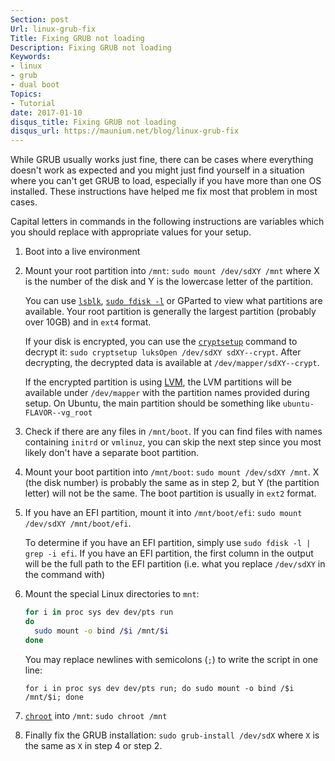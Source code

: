 ```yaml
---
Section: post
Url: linux-grub-fix
Title: Fixing GRUB not loading
Description: Fixing GRUB not loading
Keywords:
- linux
- grub
- dual boot
Topics:
- Tutorial
date: 2017-01-10
disqus_title: Fixing GRUB not loading
disqus_url: https://maunium.net/blog/linux-grub-fix
---
```


While GRUB usually works just fine, there can be cases where everything doesn't
work as expected and you might just find yourself in a situation where you
can't get GRUB to load, especially if you have more than one OS installed.
These instructions have helped me fix most that problem in most cases.

Capital letters in commands in the following instructions are variables which
you should replace with appropriate values for your setup.

1.  Boot into a live environment

2.  Mount your root partition into `/mnt`: `sudo mount /dev/sdXY /mnt` where X
    is the number of the disk and Y is the lowercase letter of the partition.

    You can use [`lsblk`](https://linux.die.net/man/8/lsblk),
    [`sudo fdisk -l`](https://linux.die.net/man/8/fdisk) or GParted to view what
    partitions are available. Your root partition is generally the largest
    partition (probably over 10GB) and in `ext4` format.

    If your disk is encrypted, you can use the
    [`cryptsetup`](https://linux.die.net/man/8/cryptsetup)
    command to decrypt it: `sudo cryptsetup luksOpen /dev/sdXY sdXY--crypt`.
    After decrypting, the decrypted data is available at
    `/dev/mapper/sdXY--crypt`.

    If the encrypted partition is using [LVM](https://wiki.ubuntu.com/Lvm), the
    LVM partitions will be available under `/dev/mapper` with the partition
    names provided during setup. On Ubuntu, the main partition should be
    something like `ubuntu-FLAVOR--vg_root`

3.  Check if there are any files in `/mnt/boot`. If you can find files with
    names containing `initrd` or `vmlinuz`, you can skip the next step since you
    most likely don't have a separate boot partition.

4.  Mount your boot partition into `/mnt/boot`: `sudo mount /dev/sdXY /mnt`. X
    (the disk number) is probably the same as in step 2, but Y (the partition
    letter) will not be the same. The boot partition is usually in `ext2`
    format.

5.  If you have an EFI partition, mount it into `/mnt/boot/efi`:
    `sudo mount /dev/sdXY /mnt/boot/efi`.

    To determine if you have an EFI partition, simply use
    `sudo fdisk -l | grep -i efi`.
    If you have an EFI partition, the first column in the output will be the
    full path to the EFI partition (i.e. what you replace `/dev/sdXY` in the
    command with)

6.  Mount the special Linux directories to `mnt`:

    ```bash
    for i in proc sys dev dev/pts run
    do
      sudo mount -o bind /$i /mnt/$i
    done
    ```

    You may replace newlines with semicolons (`;`) to write the script in one
    line:

        for i in proc sys dev dev/pts run; do sudo mount -o bind /$i /mnt/$i; done

7.  [`chroot`](https://linux.die.net/man/1/chroot) into `/mnt`:
    `sudo chroot /mnt`

8.  Finally fix the GRUB installation: `sudo grub-install /dev/sdX` where `X` is
    the same as `X` in step 4 or step 2.
